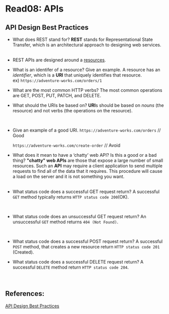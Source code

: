 # Read08: APIs

## API Design Best Practices

- What does REST stand for?
  **REST** stands for Representational State Transfer, which is an architectural approach to designing web services.  
  <br/>

- REST APIs are designed around a <ins> resources</ins>.
  <br/>

- What is an identifer of a resource? Give an example.
  A resource has an _identifier_, which is a **URI** that uniquely identifies that resource.  
  ex) `https://adventure-works.com/orders/1`
  <br/>

- What are the most common HTTP verbs?
  The most common operations are GET, POST, PUT, PATCH, and DELETE.
  <br/>

- What should the URIs be based on?
  **URI**s should be based on _nouns_ (the resource) and not verbs (the operations on the resource).

<br/>

- Give an example of a good URI.
  `https://adventure-works.com/orders` // Good

  `https://adventure-works.com/create-order` // Avoid
  <br/>

- What does it mean to have a ‘chatty’ web API? Is this a good or a bad thing?
  **"chatty" web APIs** are those that expose a large number of small resources. Such an **API** may require a client application to send multiple requests to find all of the data that it requires. This procedure will cause a load on the server and it is not something you want.  
  <br/>

- What status code does a successful GET request return?
  A successful `GET` method typically returns `HTTP status code 200`(OK).

<br/>

- What status code does an unsuccessful GET request return?
  An unsuccessful `GET` method returns `404 (Not Found)`.

<br/>

- What status code does a successful POST request return?
  A successful `POST` method, that creates a new resource return `HTTP status code 201 `(Created).
  <br/>

- What status code does a successful DELETE request return?
  A successful `DELETE` method return `HTTP status code 204`.  
  <br/>
  <br/>

## References:

[API Design Best Practices](https://docs.microsoft.com/en-us/azure/architecture/best-practices/api-design)
